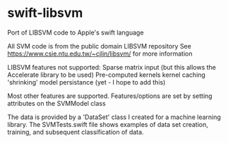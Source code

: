 # swift-libsvm
Port of LIBSVM code to Apple's swift language

All SVM code is from the public domain LIBSVM repository
See https://www.csie.ntu.edu.tw/~cjlin/libsvm/ for more information

LIBSVM features not supported:
    Sparse matrix input (but this allows the Accelerate library to be used)
    Pre-computed kernels
    kernel caching
    'shrinking'
    model persistance (yet - I hope to add this)

Most other features are supported.  Features/options are set by setting attributes on the SVMModel class

The data is provided by a 'DataSet' class I created for a machine learning library.  The SVMTests.swift file shows examples of data set creation, training, and subsequent classification of data.
